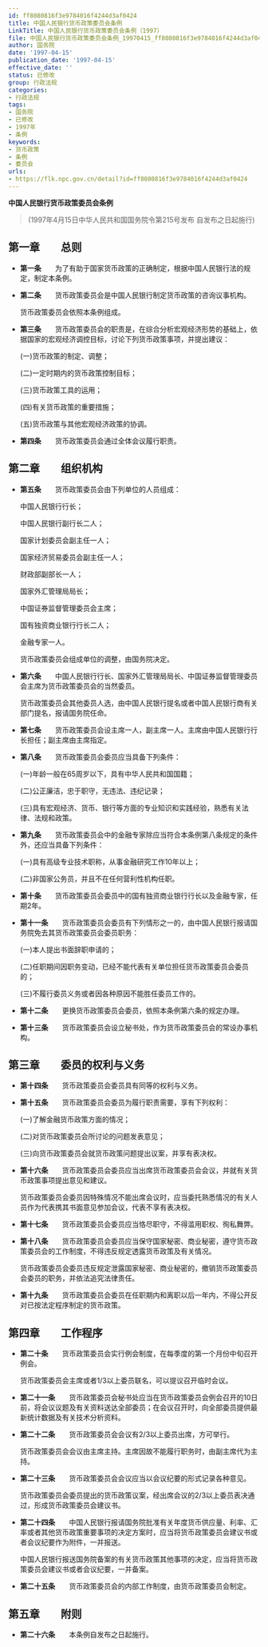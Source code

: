 ```yaml
---
id: ff8080816f3e9784016f4244d3af0424
title: 中国人民银行货币政策委员会条例
LinkTitle: 中国人民银行货币政策委员会条例（1997）
file: 中国人民银行货币政策委员会条例_19970415_ff8080816f3e9784016f4244d3af0424.docx
author: 国务院
date: '1997-04-15'
publication_date: '1997-04-15'
effective_date: ''
status: 已修改
group: 行政法规
categories:
- 行政法规
tags:
- 国务院
- 已修改
- 1997年
- 条例
keywords:
- 货币政策
- 条例
- 委员会
urls:
- https://flk.npc.gov.cn/detail?id=ff8080816f3e9784016f4244d3af0424
---
```


**中国人民银行货币政策委员会条例**

> (1997年4月15日中华人民共和国国务院令第215号发布 自发布之日起施行)

## 第一章　　总则

- **第一条**　　为了有助于国家货币政策的正确制定，根据中国人民银行法的规定，制定本条例。

- **第二条**　　货币政策委员会是中国人民银行制定货币政策的咨询议事机构。

  货币政策委员会依照本条例组成。

- **第三条**　　货币政策委员会的职责是，在综合分析宏观经济形势的基础上，依据国家的宏观经济调控目标，讨论下列货币政策事项，并提出建议：

  (一)货币政策的制定、调整；

  (二)一定时期内的货币政策控制目标；

  (三)货币政策工具的运用；

  (四)有关货币政策的重要措施；

  (五)货币政策与其他宏观经济政策的协调。

- **第四条**　　货币政策委员会通过全体会议履行职责。

## 第二章　　组织机构

- **第五条**　　货币政策委员会由下列单位的人员组成：

  中国人民银行行长；

  中国人民银行副行长二人；

  国家计划委员会副主任一人；

  国家经济贸易委员会副主任一人；

  财政部副部长一人；

  国家外汇管理局局长；

  中国证券监督管理委员会主席；

  国有独资商业银行行长二人；

  金融专家一人。

  货币政策委员会组成单位的调整，由国务院决定。

- **第六条**　　中国人民银行行长、国家外汇管理局局长、中国证券监督管理委员会主席为货币政策委员会的当然委员。

  货币政策委员会其他委员人选，由中国人民银行提名或者中国人民银行商有关部门提名，报请国务院任命。

- **第七条**　　货币政策委员会设主席一人，副主席一人。主席由中国人民银行行长担任；副主席由主席指定。

- **第八条**　　货币政策委员会委员应当具备下列条件：

  (一)年龄一般在65周岁以下，具有中华人民共和国国籍；

  (二)公正廉洁，忠于职守，无违法、违纪记录；

  (三)具有宏观经济、货币、银行等方面的专业知识和实践经验，熟悉有关法律、法规和政策。

- **第九条**　　货币政策委员会中的金融专家除应当符合本条例第八条规定的条件外，还应当具备下列条件：

  (一)具有高级专业技术职称，从事金融研究工作10年以上；

  (二)非国家公务员，并且不在任何营利性机构任职。

- **第十条**　　货币政策委员会委员中的国有独资商业银行行长以及金融专家，任期2年。

- **第十一条**　　货币政策委员会委员有下列情形之一的，由中国人民银行报请国务院免去其货币政策委员会委员职务：

  (一)本人提出书面辞职申请的；

  (二)任职期间因职务变动，已经不能代表有关单位担任货币政策委员会委员的；

  (三)不履行委员义务或者因各种原因不能胜任委员工作的。

- **第十二条**　　更换货币政策委员会委员，依照本条例第六条的规定办理。

- **第十三条**　　货币政策委员会设立秘书处，作为货币政策委员会的常设办事机构。

## 第三章　　委员的权利与义务

- **第十四条**　　货币政策委员会委员具有同等的权利与义务。

- **第十五条**　　货币政策委员会委员为履行职责需要，享有下列权利：

  (一)了解金融货币政策方面的情况；

  (二)对货币政策委员会所讨论的问题发表意见；

  (三)向货币政策委员会就货币政策问题提出议案，并享有表决权。

- **第十六条**　　货币政策委员会委员应当出席货币政策委员会会议，并就有关货币政策事项提出意见和建议。

  货币政策委员会委员因特殊情况不能出席会议时，应当委托熟悉情况的有关人员作为代表携其书面意见参加会议，代表不享有表决权。

- **第十七条**　　货币政策委员会委员应当恪尽职守，不得滥用职权、徇私舞弊。

- **第十八条**　　货币政策委员会委员应当保守国家秘密、商业秘密，遵守货币政策委员会的工作制度，不得违反规定透露货币政策及有关情况。

  货币政策委员会委员违反规定泄露国家秘密、商业秘密的，撤销货币政策委员会委员的职务，并依法追究法律责任。

- **第十九条**　　货币政策委员会委员在任职期内和离职以后一年内，不得公开反对已按法定程序制定的货币政策。

## 第四章　　工作程序

- **第二十条**　　货币政策委员会实行例会制度，在每季度的第一个月份中旬召开例会。

  货币政策委员会主席或者1/3以上委员联名，可以提议召开临时会议。

- **第二十一条**　　货币政策委员会秘书处应当在货币政策委员会例会召开的10日前，将会议议题及有关资料送达全部委员；在会议召开时，向全部委员提供最新统计数据及有关技术分析资料。

- **第二十二条**　　货币政策委员会会议有2/3以上委员出席，方可举行。

  货币政策委员会会议由主席主持。主席因故不能履行职务时，由副主席代为主持。

- **第二十三条**　　货币政策委员会会议应当以会议纪要的形式记录各种意见。

  货币政策委员会委员提出的货币政策议案，经出席会议的2/3以上委员表决通过，形成货币政策委员会建议书。

- **第二十四条**　　中国人民银行报请国务院批准有关年度货币供应量、利率、汇率或者其他货币政策重要事项的决定方案时，应当将货币政策委员会建议书或者会议纪要作为附件，一并报送。

  中国人民银行报送国务院备案的有关货币政策其他事项的决定，应当将货币政策委员会建议书或者会议纪要，一并备案。

- **第二十五条**　　货币政策委员会的内部工作制度，由货币政策委员会制定。

## 第五章　　附则

- **第二十六条**　　本条例自发布之日起施行。
